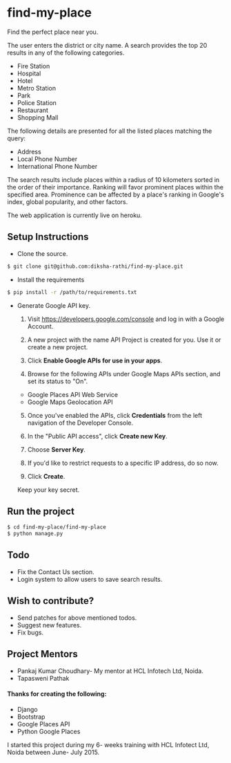 # find-my-place

Find the perfect place near you.

The user enters the district or city name. A search provides the top 20 results in any of the following categories.<br>

* Fire Station
* Hospital
* Hotel
* Metro Station
* Park
* Police Station
* Restaurant
* Shopping Mall

The following details are presented for all the listed places matching the query:

* Address
* Local Phone Number
* International Phone Number

The search results include places within a radius of 10 kilometers sorted in the order of their importance. Ranking will favor prominent places within the specified area. Prominence can be affected by a place's ranking in Google's index, global popularity, and other factors.

The web application is currently live on heroku. 

## Setup Instructions

* Clone the source.
```sh
$ git clone git@github.com:diksha-rathi/find-my-place.git
```
* Install the requirements
```sh
$ pip install -r /path/to/requirements.txt
```

* Generate Google API key.
  1. Visit https://developers.google.com/console and log in with a Google Account.

  2. A new project with the name API Project is created for you. Use it or create a new project.

  3. Click <b>Enable Google APIs for use in your apps</b>.
  
  4. Browse for the following APIs under Google Maps APIs section, and set its status to "On".
    * Google Places API Web Service
    * Google Maps Geolocation API 
    
  5. Once you've enabled the APIs, click <b>Credentials</b> from the left navigation of the Developer Console.
  
  6. In the "Public API access", click <b>Create new Key</b>.
  
  7. Choose <b>Server Key</b>.
  
  8. If you'd like to restrict requests to a specific IP address, do so now.
  
  9. Click <b>Create</b>.
  
  Keep your key secret.

## Run the project

```sh
$ cd find-my-place/find-my-place
$ python manage.py
```

## Todo

* Fix the Contact Us section.
* Login system to allow users to save search results.

## Wish to contribute?

* Send patches for above mentioned todos.
* Suggest new features.
* Fix bugs.

## Project Mentors

* Pankaj Kumar Choudhary- My mentor at HCL Infotech Ltd, Noida.
* Tapasweni Pathak

#### Thanks for creating the following:

* Django
* Bootstrap
* Google Places API
* Python Google Places

I started this project during my 6- weeks training with HCL Infotect Ltd, Noida between June- July 2015.
